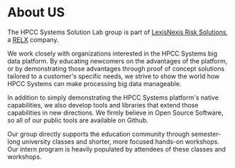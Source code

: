 # About US

The HPCC Systems Solution Lab group is part of [LexisNexis Risk Solutions](https://risk.lexisnexis.com),
a [RELX](https://www.relx.com) company.

We work closely with organizations interested in the HPCC Systems big data platform.
By educating newcomers on the advantages of the platform, or by demonstrating those
advantages through proof of concept solutions tailored to a customer's specific needs,
we strive to show the world how HPCC Systems can make processing big data manageable.

In addition to simply demonstrating the HPCC Systems platform's native capabilities,
we also develop tools and libraries that extend those capabilities in new directions.
We firmly believe in Open Source Software, so all of our public tools are available on Github.

Our group directly supports the education community through semester-long university
classes and shorter, more focused hands-on workshops.  Our intern program is heavily
populated by attendees of these classes and workshops.


